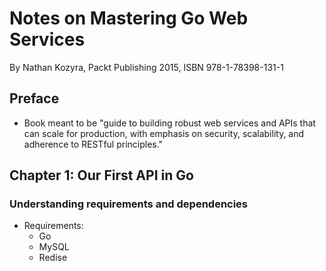 # Notes on Mastering Go Web Services

By Nathan Kozyra, Packt Publishing 2015, ISBN 978-1-78398-131-1

## Preface

* Book meant to be "guide to building robust web services and APIs that can scale for production, with emphasis on security, scalability, and adherence to RESTful principles."

## Chapter 1: Our First API in Go

### Understanding requirements and dependencies

* Requirements:
    * Go
    * MySQL
    * Redise
